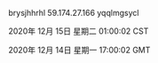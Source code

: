 brysjhhrhl 59.174.27.166 yqqlmgsycl

2020年 12月 15日 星期二 01:00:02 CST

2020年 12月 14日 星期一 17:00:02 GMT
